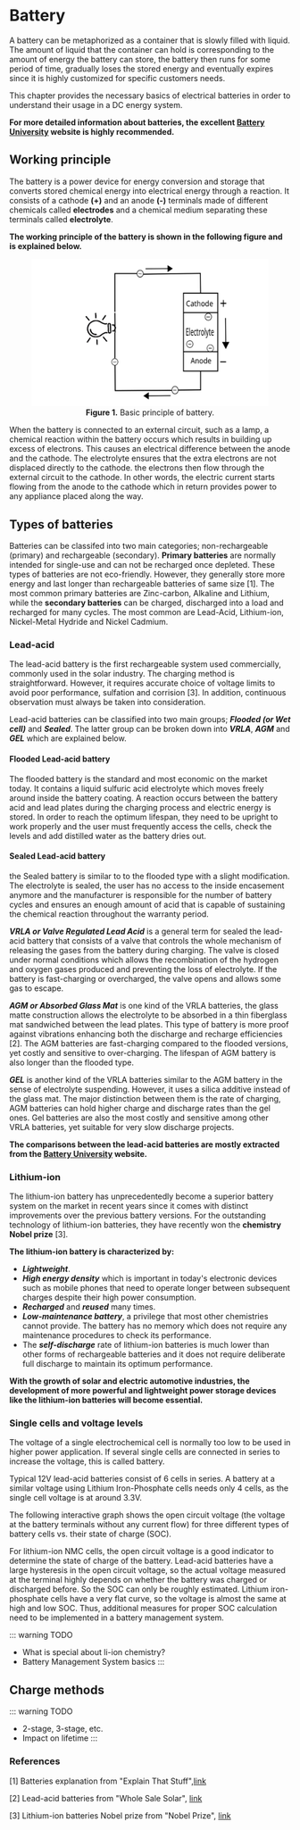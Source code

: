 # Battery

A battery can be metaphorized as a container that is slowly filled with liquid. The amount of liquid that the container can hold is corresponding to the amount of energy the battery can store, the battery then runs for some period of time, gradually loses the stored energy and eventually expires since it is highly customized for specific customers needs.

This chapter provides the necessary basics of electrical batteries in order to understand their usage in a DC energy system.

**For more detailed information about batteries, the excellent  [Battery University](https://batteryuniversity.com/) website is highly recommended.**

## Working principle

 The battery is a power device for energy conversion and storage that converts stored chemical energy into electrical energy through a reaction. It consists of a cathode **(+)** and an anode **(-)** terminals made of different chemicals called **electrodes** and a chemical medium separating these terminals called **electrolyte**.

**The working principle of the battery is shown in the following figure and is explained below.**

<figure>
<center>
    <img src="./images/battery.svg" alt="Basic principle of battery" height="auto" width="auto" />
    <figcaption><b>Figure 1.</b> Basic principle of battery.</figcaption>
</center>
</figure>

 When the battery is connected to an external circuit, such as a lamp, a chemical reaction within the battery occurs which results in building up excess of electrons. This causes an electrical difference between the anode and the cathode. The electrolyte ensures that the extra electrons are not displaced directly to the cathode. the electrons then flow through the external circuit to the cathode. In other words, the electric current starts flowing from the anode to the cathode which in return provides power to any appliance placed along the way.

## Types of batteries

Batteries can be classifed into two main categories; non-rechargeable (primary) and rechargeable (secondary). **Primary batteries** are normally intended for single-use and can not be recharged once depleted. These types of batteries are not eco-friendly. However, they generally store more energy and last longer than rechargeable batteries of same size [1]. The most common primary batteries are Zinc-carbon, Alkaline and Lithium, while the **secondary batteries** can be charged, discharged into a load and recharged for many cycles. The most common are Lead-Acid, Lithium-ion, Nickel-Metal Hydride and Nickel Cadmium.

### Lead-acid

The lead-acid battery is the first rechargeable system used commercially, commonly used in the solar industry. The charging method is straightforward. However, it requires accurate choice of voltage limits to avoid poor performance, sulfation and corrision [3]. In addition, continuous observation must always be taken into consideration.

Lead-acid batteries can be classified into two main groups; ***Flooded (or Wet cell)*** and ***Sealed***. The latter group can be broken down into ***VRLA***, ***AGM*** and ***GEL*** which are explained below.

#### Flooded Lead-acid battery

The flooded battery is the standard and most economic on the market today. It contains a liquid sulfuric acid electrolyte which moves freely around inside the battery coating. A reaction occurs between the battery acid and lead plates during the charging process and electric energy is stored.
In order to reach the optimum lifespan, they need to be upright to work properly and the user must frequently access the cells, check the levels and add distilled water as the battery dries out.

#### Sealed Lead-acid battery

the Sealed battery is similar to to the flooded type with a slight modification. The electrolyte is sealed, the user has no access to the inside encasement anymore and the manufacturer is responsible for the number of battery cycles and ensures an enough amount of acid that is capable of sustaining the chemical reaction throughout the warranty period.

***VRLA or Valve Regulated Lead Acid*** is a general term for sealed the lead-acid battery that consists of a valve that controls the whole mechanism of releasing the gases from the battery during charging. The valve is closed under normal conditions which allows the recombination of the hydrogen and oxygen gases produced and preventing the loss of electrolyte. If the battery is fast-charging or overcharged, the valve opens and allows some gas to escape.

***AGM or Absorbed Glass Mat*** is one kind of the VRLA batteries, the glass matte construction allows the electrolyte to be absorbed in a thin fiberglass mat sandwiched between the lead plates. This type of battery is more proof against vibrations enhancing both the discharge and recharge efficiencies [2].
The AGM batteries are fast-charging compared to the flooded versions, yet costly and sensitive to over-charging. The lifespan of AGM battery is also longer than the flooded type.

***GEL*** is another kind of the VRLA batteries similar to the AGM battery in the sense of electrolyte suspending. However, it uses a silica additive instead of the glass mat.
The major distinction between them is the rate of charging, AGM batteries can hold higher charge and discharge rates than the gel ones. Gel batteries are also the most costly and sensitive among other VRLA batteries, yet suitable for very slow discharge projects.

**The comparisons between the lead-acid batteries are mostly extracted from the [Battery University](https://batteryuniversity.com/) website.**

### Lithium-ion

The lithium-ion battery has unprecedentedly become a superior battery system on the market in recent years since it comes with distinct improvements over the previous battery versions. For the outstanding technology of lithium-ion batteries, they have recently won the **chemistry Nobel prize** [3].

**The lithium-ion battery is characterized by:**

* ***Lightweight***.
* ***High energy density*** which is important in today's electronic devices such as mobile phones that need to operate longer between subsequent charges despite their high power consumption.
* ***Recharged*** and ***reused*** many times.
* ***Low-maintenance battery***, a privilege that most other chemistries cannot provide. The battery has no memory which does not require any maintenance procedures to check its performance.
* The ***self-discharge*** rate of lithium-ion batteries is much lower than other forms of rechargeable batteries and it does not require deliberate full discharge to maintain its optimum performance.

 **With the growth of solar and electric automotive industries, the development of more powerful and lightweight power storage devices like the lithium-ion batteries will become essential.**

### Single cells and voltage levels

The voltage of a single electrochemical cell is normally too low to be used in higher power application. If several single cells are connected in series to increase the voltage, this is called battery.

Typical 12V lead-acid batteries consist of 6 cells in series. A battery at a similar voltage using Lithium Iron-Phosphate cells needs only 4 cells, as the single cell voltage is at around 3.3V.

The following interactive graph shows the open circuit voltage (the voltage at the battery terminals without any current flow) for three different types of battery cells vs. their state of charge (SOC).

<battery-voltage-levels/>

For lithium-ion NMC cells, the open circuit voltage is a good indicator to determine the state of charge of the battery. Lead-acid batteries have a large hysteresis in the open circuit voltage, so the actual voltage measured at the terminal highly depends on whether the battery was charged or discharged before. So the SOC can only be roughly estimated. Lithium iron-phosphate cells have a very flat curve, so the voltage is almost the same at high and low SOC. Thus, additional measures for proper SOC calculation need to be implemented in a battery management system.

::: warning TODO
- What is special about li-ion chemistry?
- Battery Management System basics
:::

## Charge methods

::: warning TODO
- 2-stage, 3-stage, etc.
- Impact on lifetime
:::

### References

[1] Batteries explanation from "Explain That Stuff",[link](https://www.explainthatstuff.com/batteries.html)

[2] Lead-acid batteries from "Whole Sale Solar", [link](https://www.wholesalesolar.com/blog/lead-acid-battery-comparison/)

[3] Lithium-ion batteries Nobel prize from "Nobel Prize", [link](https://www.nobelprize.org/prizes/chemistry/)